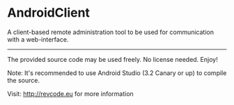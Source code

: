 # AndroidClient


A client-based remote administration tool to be used for communication with a web-interface.

--------------------

The provided source code may be used freely. No license needed.
Enjoy!

Note: It's recommended to use Android Studio (3.2 Canary or up) to compile the source.

Visit: http://revcode.eu for more information
